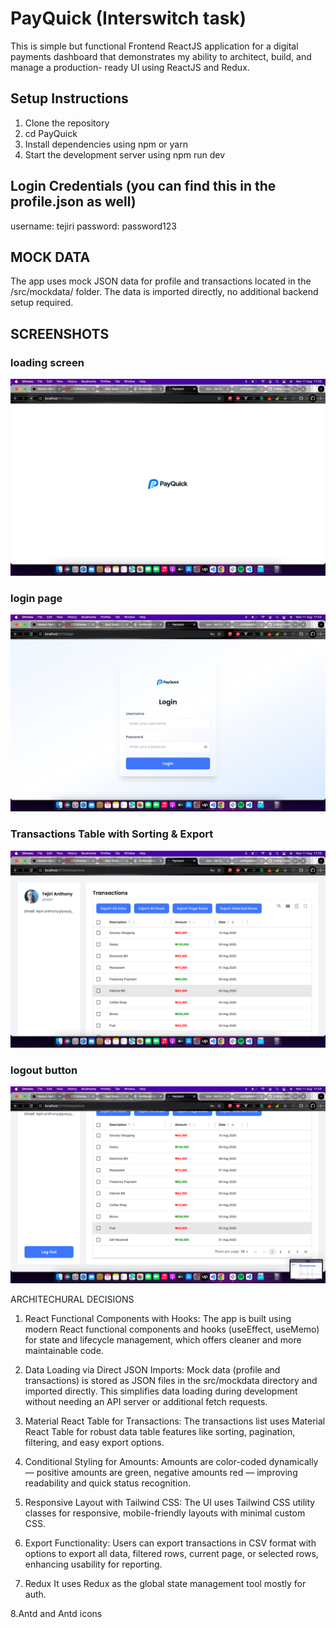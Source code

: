 # PayQuick (Interswitch task)
This is simple but functional Frontend ReactJS application for a digital payments  dashboard that demonstrates my ability to architect, build, and manage a production- ready UI using ReactJS and Redux.


## Setup Instructions

1. Clone the repository
2. cd PayQuick
3. Install dependencies using npm or yarn
4. Start the development server using npm run dev

## Login Credentials (you can find this in the profile.json as well)
username: tejiri
password: password123

## MOCK DATA

The app uses mock JSON data for profile and transactions located in the /src/mockdata/ folder. The data is imported directly, no additional backend setup required.

## SCREENSHOTS

### loading screen

![loading screen](./screenshots/ss4.png)

### login page

![login_page](./screenshots/ss3.png)

### Transactions Table with Sorting & Export

![Transactions Table](./screenshots/ss2.png)


### logout button

![logout_button](./screenshots/ss1.png)


ARCHITECHURAL DECISIONS
1. React Functional Components with Hooks:
The app is built using modern React functional components and hooks (useEffect, useMemo) for state and lifecycle management, which offers cleaner and more maintainable code.

2. Data Loading via Direct JSON Imports:
Mock data (profile and transactions) is stored as JSON files in the src/mockdata directory and imported directly. This simplifies data loading during development without needing an API server or additional fetch requests.

3. Material React Table for Transactions:
The transactions list uses Material React Table for robust data table features like sorting, pagination, filtering, and easy export options.

4. Conditional Styling for Amounts:
Amounts are color-coded dynamically — positive amounts are green, negative amounts red — improving readability and quick status recognition.

5. Responsive Layout with Tailwind CSS:
The UI uses Tailwind CSS utility classes for responsive, mobile-friendly layouts with minimal custom CSS.

6. Export Functionality:
Users can export transactions in CSV format with options to export all data, filtered rows, current page, or selected rows, enhancing usability for reporting.

7. Redux
It uses Redux as the global state management tool mostly for auth.

8.Antd and Antd icons
